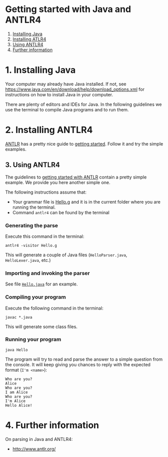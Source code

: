 # Getting started with Java and ANTLR4

1. [Installing Java](#1-installing-java)
2. [Installing ATLR4](#2-installing-antlr4)
3. [Using ANTLR4](#3-using-antlr4)
4. [Further information](#4-further-information)

# 1. Installing Java

Your computer may already have Java installed. If not, see https://www.java.com/en/download/help/download_options.xml for instructions on how to install Java in your computer.

There are plenty of editors and IDEs for Java. In the following guidelines we use the terminal to compile Java programs and to run them.

# 2. Installing ANTLR4

[ANTLR](http://www.antlr.org/) has a pretty nice guide to [getting started](https://github.com/antlr/antlr4/blob/master/doc/getting-started.md). Follow it and try the simple examples.

## 3. Using ANTLR4

The guidelines to [getting started with ANTLR](https://github.com/antlr/antlr4/blob/master/doc/getting-started.md) contain a pretty simple example. We provide you here another simple one.

The following instructions assume that:
- Your grammar file is [Hello.g](hello/grammar.g) and it is in the current folder where you are running the terminal.
- Command `antlr4` can be found by the terminal


### Generating the parse

Execute this command in the terminal:

```
antlr4 -visitor Hello.g
```

This will generate a couple of Java files (`HelloParser.java`, `HelloLexer.java`, etc.)

### Importing and invoking the parser

See file [`Hello.java`](Hello.java) for an example.

### Compiling your program

Execute the following command in the terminal:

```
javac *.java
```

This will generate some class files.

### Running your program

```
java Hello
```

The program will try to read and parse the answer to a simple question from the console. It will keep giving you chances to reply with the expected format (`I'm <name>`):

```
Who are you?
Alice
Who are you?
I am Alice
Who are you?
I'm Alice
Hello Alice!
```

# 4. Further information

On parsing in Java and ANTLR4:
* http://www.antlr.org/
